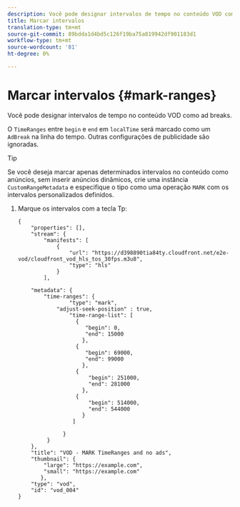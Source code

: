 ```yaml
---
description: Você pode designar intervalos de tempo no conteúdo VOD como ad breaks.
title: Marcar intervalos
translation-type: tm+mt
source-git-commit: 89bdda1d4bd5c126f19ba75a819942df901183d1
workflow-type: tm+mt
source-wordcount: '81'
ht-degree: 0%

---
```



# Marcar intervalos {#mark-ranges}

Você pode designar intervalos de tempo no conteúdo VOD como ad breaks.

O `TimeRanges` entre `begin` e `end` em `localTime` será marcado como um `AdBreak` na linha do tempo. Outras configurações de publicidade são ignoradas.

>[!TIP]
>
>Se você deseja marcar apenas determinados intervalos no conteúdo como anúncios, sem inserir anúncios dinâmicos, crie uma instância `CustomRangeMetadata` e especifique o tipo como uma operação `MARK` com os intervalos personalizados definidos.

1. Marque os intervalos com a tecla Tp:

   ```
   {   
       "properties": [],
       "stream": {
           "manifests": [
               {
                   "url": "https://d398890tia84ty.cloudfront.net/e2e-vod/cloudfront_vod_hls_tos_30fps.m3u8",
                   "type": "hls"
               }
           ],
   
       "metadata": {
           "time-ranges": {
                   "type": "mark",
               "adjust-seek-position" : true,   
                   "time-range-list": [
                     {
                        "begin": 0,
                        "end": 15000
                       },
                     {
                        "begin": 69000,
                        "end": 99000
                       },
                     {
                         "begin": 251000,
                         "end": 281000
                       },
                     {
                         "begin": 514000,
                         "end": 544000
                       }
                    ]
   
                 }
            }           
       },   
       "title": "VOD - MARK TimeRanges and no ads",
       "thumbnail": {
           "large": "https://example.com",
           "small": "https://example.com"
          },
       "type": "vod",
       "id": "vod_004"
   }
   ```

